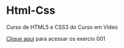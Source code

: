 # Html-Css
Curso de HTML5 e CSS3 do Curso em Video

<a href="Exercicios/ex001/">Clique aqui</a> para acessar os exercio 001


